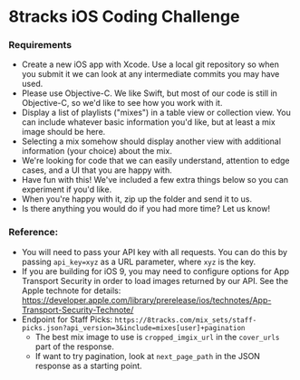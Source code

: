 # 8tracks iOS Coding Challenge

### Requirements
 - Create a new iOS app with Xcode. Use a local git repository so when you submit it we can look at any intermediate commits you may have used.
 - Please use Objective-C. We like Swift, but most of our code is still in Objective-C, so we'd like to see how you work with it.
 - Display a list of playlists ("mixes") in a table view or collection view. You can include whatever basic information you'd like, but at least a mix image should be here.
 - Selecting a mix somehow should display another view with additional information (your choice) about the mix.
 - We're looking for code that we can easily understand, attention to edge cases, and a UI that you are happy with.
 - Have fun with this! We've included a few extra things below so you can experiment if you'd like.
 - When you're happy with it, zip up the folder and send it to us.
 - Is there anything you would do if you had more time? Let us know!

### Reference:
 - You will need to pass your API key with all requests. You can do this by passing `api_key=xyz` as a URL parameter, where `xyz` is the key.
 - If you are building for iOS 9, you may need to configure options for App Transport Security in order to load images returned by our API. See the Apple technote for details: https://developer.apple.com/library/prerelease/ios/technotes/App-Transport-Security-Technote/
 - Endpoint for Staff Picks: `https://8tracks.com/mix_sets/staff-picks.json?api_version=3&include=mixes[user]+pagination`
	 - The best mix image to use is `cropped_imgix_url` in the `cover_urls` part of the response.
	 - If want to try pagination, look at `next_page_path` in the JSON response as a starting point.
